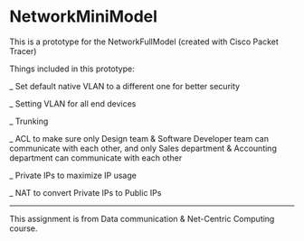 # NetworkMiniModel
This is a prototype for the NetworkFullModel (created with Cisco Packet Tracer)

Things included in this prototype:

_ Set default native VLAN to a different one for better security

_ Setting VLAN for all end devices

_ Trunking

_ ACL to make sure only Design team & Software Developer team can communicate with each other, and only Sales department & Accounting department can communicate with each other

_ Private IPs to maximize IP usage

_ NAT to convert Private IPs to Public IPs
_______________________________________________________________________________________________
This assignment is from Data communication & Net-Centric Computing course.
